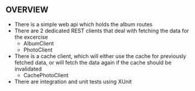 ## OVERVIEW

- There is a simple web api which holds the album routes
- There are 2 dedicated REST clients that deal with fetching the data for the excercise
  - AlbumClient
  - PhotoClient
- There is a cache client, which will either use the cache for previously fetched data, or will fetch the 
  data again if the cache should be invalidated
  - CachePhotoClient
- There are integration and unit tests using XUnit